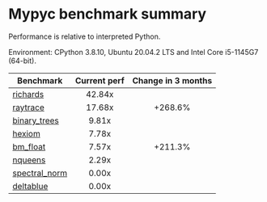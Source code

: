 # Mypyc benchmark summary

Performance is relative to interpreted Python.

Environment: CPython 3.8.10, Ubuntu 20.04.2 LTS and Intel Core i5-1145G7 (64-bit).

| Benchmark | Current perf | Change in 3 months |
| --- | :---: | :---: |
| [richards](benchmarks/richards.md) | 42.84x |  |
| [raytrace](benchmarks/raytrace.md) | 17.68x | +268.6% |
| [binary_trees](benchmarks/binary_trees.md) | 9.81x |  |
| [hexiom](benchmarks/hexiom.md) | 7.78x |  |
| [bm_float](benchmarks/bm_float.md) | 7.57x | +211.3% |
| [nqueens](benchmarks/nqueens.md) | 2.29x |  |
| [spectral_norm](benchmarks/spectral_norm.md) | 0.00x |  |
| [deltablue](benchmarks/deltablue.md) | 0.00x |  |
